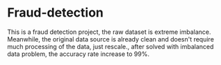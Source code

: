 # Fraud-detection

This is a fraud detection project, the raw dataset is extreme imbalance. Meanwhile, the original data source is already clean and doesn't require much processing of the data, just rescale., after solved with imbalanced data problem, the accuracy rate increase to 99%.
